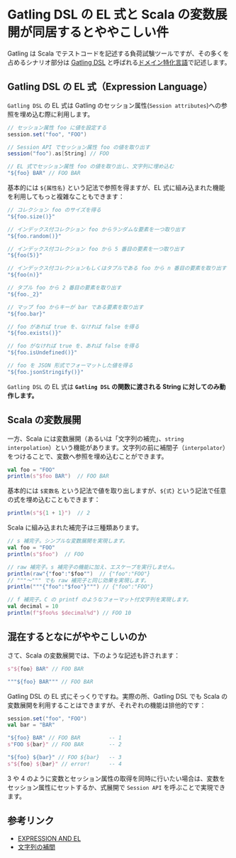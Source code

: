 # Gatling DSL の EL 式と Scala の変数展開が同居するとややこしい件

Gatling は Scala でテストコードを記述する負荷試験ツールですが、その多くを占めるシナリオ部分は [Gatling DSL](https://gatling.io/docs/current/general/concepts#scenario) と呼ばれる[ドメイン特化言語](https://ja.wikipedia.org/wiki/%E3%83%89%E3%83%A1%E3%82%A4%E3%83%B3%E5%9B%BA%E6%9C%89%E8%A8%80%E8%AA%9E)で記述します。

## Gatling DSL の EL 式（Expression Language）

`Gatling DSL` の EL 式は Gatling のセッション属性(`Session attributes`)への参照を埋め込む際に利用します。

```scala
// セッション属性 foo に値を設定する
session.set("foo", "FOO")

// Session API でセッション属性 foo の値を取り出す
session("foo").as[String] // FOO

// EL 式でセッション属性 foo の値を取り出し、文字列に埋め込む
"${foo} BAR" // FOO BAR
```

基本的には `${属性名}` という記法で参照を得ますが、EL 式に組み込まれた機能を利用してもっと複雑なこともできます：

```scala
// コレクション foo のサイズを得る
"${foo.size()}"

// インデックス付コレクション foo からランダムな要素を一つ取り出す
"${foo.random()}"

// インデックス付コレクション foo から 5 番目の要素を一つ取り出す
"${foo(5)}"

// インデックス付コレクションもしくはタプルである foo から n 番目の要素を取り出す
"${foo(n)}"

// タプル foo から 2 番目の要素を取り出す
"${foo._2}"

// マップ foo からキーが bar である要素を取り出す
"${foo.bar}"

// foo があれば true を、なければ false を得る
"${foo.exists()}"

// foo がなければ true を、あれば false を得る
"${foo.isUndefined()}"

// foo を JSON 形式でフォーマットした値を得る
"${foo.jsonStringify()}"
```

`Gatling DSL` の EL 式は **`Gatling DSL` の関数に渡される String に対してのみ動作します。**

## Scala の変数展開

一方、Scala には変数展開（あるいは「文字列の補完」、`string interpolation`）という機能があります。文字列の前に補間子（`interpolator`）をつけることで、変数へ参照を埋め込むことができます。

```scala
val foo = "FOO"
println(s"$foo BAR")  // FOO BAR
```

基本的には `$変数名` という記法で値を取り出しますが、`${式}` という記法で任意の式を埋め込むこともできます：

```scala
println(s"${1 + 1}")  // 2
```

Scala に組み込まれた補完子は三種類あります。

```scala
// s 補完子。シンプルな変数展開を実現します。
val foo = "FOO"
println(s"$foo")  // FOO

// raw 補完子。s 補完子の機能に加え、エスケープを実行しません。
println(raw"{"foo":"$foo"")  // {"foo":"FOO"}
// """～""" でも raw 補完子と同じ効果を実現します。
println("""{"foo":"$foo"}""") // {"foo":"FOO"}

// f 補完子。C の printf のようなフォーマット付文字列を実現します。
val decimal = 10
println(f"$foo%s $decimal%d") // FOO 10
```

## 混在するとなにがややこしいのか

さて、Scala の変数展開では、下のような記述も許されます：

```scala
s"${foo} BAR" // FOO BAR

"""${foo} BAR""" // FOO BAR
```

Gatling DSL の EL 式にそっくりですね。実際の所、Gatling DSL でも Scala の変数展開を利用することはできますが、それぞれの機能は排他的です：

```scala
session.set("foo", "FOO")
val bar = "BAR"

"${foo} BAR" // FOO BAR         -- 1
s"FOO ${bar}" // FOO BAR        -- 2

"${foo} ${bar}" // FOO ${bar}   -- 3
s"${foo} ${bar}" // error!      -- 4
```

3 や 4 のように変数とセッション属性の取得を同時に行いたい場合は、変数をセッション属性にセットするか、式展開で `Session API` を呼ぶことで実現できます。

## 参考リンク

* [EXPRESSION AND EL](https://gatling.io/docs/current/session/expression_el)
* [文字列の補間](https://docs.scala-lang.org/ja/overviews/core/string-interpolation.html)
